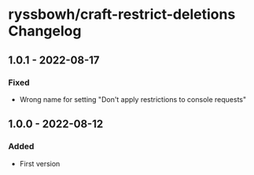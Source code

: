 # ryssbowh/craft-restrict-deletions Changelog

## 1.0.1 - 2022-08-17

### Fixed
- Wrong name for setting "Don't apply restrictions to console requests"

## 1.0.0 - 2022-08-12

### Added
- First version